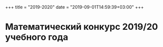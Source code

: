 +++
title = "2019-2020"
date = "2019-09-01T14:59:39+03:00"
+++
# Математический конкурс 2019/20 учебного года
